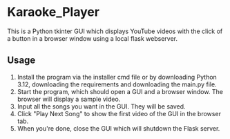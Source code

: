 # Karaoke_Player

This is a Python tkinter GUI which displays YouTube videos with the click of a button in a browser window using a local flask webserver.  

## Usage
1. Install the program via the installer cmd file or by downloading Python 3.12, downloading the requirements and downloading the main.py file.
2. Start the program, which should open a GUI and a browser window. The browser will display a sample video.
3. Input all the songs you want in the GUI. They will be saved.
4. Click "Play Next Song" to show the first video of the GUI in the browser tab.
5. When you're done, close the GUI which will shutdown the Flask server.
